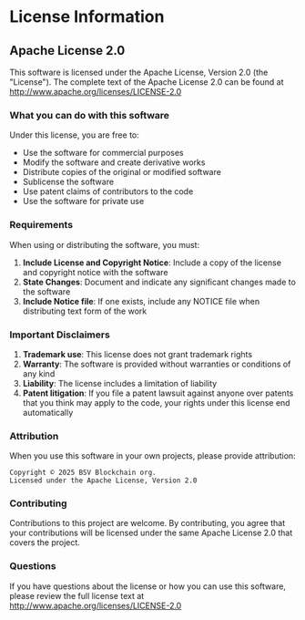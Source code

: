 # License Information

## Apache License 2.0

This software is licensed under the Apache License, Version 2.0 (the "License"). The complete text of the Apache License 2.0 can be found at http://www.apache.org/licenses/LICENSE-2.0

### What you can do with this software

Under this license, you are free to:

- Use the software for commercial purposes
- Modify the software and create derivative works
- Distribute copies of the original or modified software
- Sublicense the software
- Use patent claims of contributors to the code
- Use the software for private use

### Requirements

When using or distributing the software, you must:

1. **Include License and Copyright Notice**: Include a copy of the license and copyright notice with the software
2. **State Changes**: Document and indicate any significant changes made to the software
3. **Include Notice file**: If one exists, include any NOTICE file when distributing text form of the work

### Important Disclaimers

1. **Trademark use**: This license does not grant trademark rights
2. **Warranty**: The software is provided without warranties or conditions of any kind
3. **Liability**: The license includes a limitation of liability
4. **Patent litigation**: If you file a patent lawsuit against anyone over patents that you think may apply to the code, your rights under this license end automatically

### Attribution

When you use this software in your own projects, please provide attribution:

```
Copyright © 2025 BSV Blockchain org.
Licensed under the Apache License, Version 2.0
```

### Contributing

Contributions to this project are welcome. By contributing, you agree that your contributions will be licensed under the same Apache License 2.0 that covers the project.

### Questions

If you have questions about the license or how you can use this software, please review the full license text at http://www.apache.org/licenses/LICENSE-2.0
